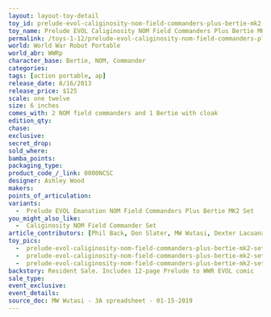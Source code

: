 ```yaml
---
layout: layout-toy-detail 
toy_id: prelude-evol-caliginosity-nom-field-commanders-plus-bertie-mk2-set
toy_name: Prelude EVOL Caliginosity NOM Field Commanders Plus Bertie MK2 Set
permalink: /toys-1-12/prelude-evol-caliginosity-nom-field-commanders-plus-bertie-mk2-set.html
world: World War Robot Portable
world_abr: WWRp
character_base: Bertie, NOM, Commander
categories: 
tags: [action portable, ap]
release_date: 8/16/2013
release_price: $125 
scale: one twelve
size: 6 inches
comes_with: 2 NOM field commanders and 1 Bertie with cloak
edition_qty: 
chase: 
exclusive: 
secret_drop: 
sold_where: 
bamba_points: 
packaging_type: 
product_code_/_link: 0000NCSC
designer: Ashley Wood
makers: 
points_of_articulation: 
variants: 
  -  Prelude EVOL Emanation NOM Field Commanders Plus Bertie MK2 Set
you_might_also_like: 
  -  Caliginosity NOM Field Commander Set
article_contributors: [Phil Back, Don Slater, MW Wutasi, Dexter Lacuanan]
toy_pics: 
  -  prelude-evol-caliginosity-nom-field-commanders-plus-bertie-mk2-set_01-12_3a-toys_by-dexter-lacuanan-via_instagram.jpg
  -  prelude-evol-caliginosity-nom-field-commanders-plus-bertie-mk2-set_02-12_3a-toys_by-dexter-lacuanan-via_instagram.jpg
  -  prelude-evol-caliginosity-nom-field-commanders-plus-bertie-mk2-set_03-12_3a-toys_by-dexter-lacuanan-via_instagram.jpg
backstory: Resident Sale. Includes 12-page Prelude to WWR EVOL comic
sale_type: 
event_exclusive: 
event_details: 
source_doc: MW Wutasi - 3A spreadsheet - 01-15-2019
---
```

